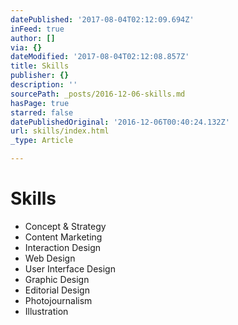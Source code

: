 ```yaml
---
datePublished: '2017-08-04T02:12:09.694Z'
inFeed: true
author: []
via: {}
dateModified: '2017-08-04T02:12:08.857Z'
title: Skills
publisher: {}
description: ''
sourcePath: _posts/2016-12-06-skills.md
hasPage: true
starred: false
datePublishedOriginal: '2016-12-06T00:40:24.132Z'
url: skills/index.html
_type: Article

---
```

# Skills

* Concept & Strategy
* Content Marketing
* Interaction Design
* Web Design
* User Interface Design
* Graphic Design
* Editorial Design
* Photojournalism
* Illustration